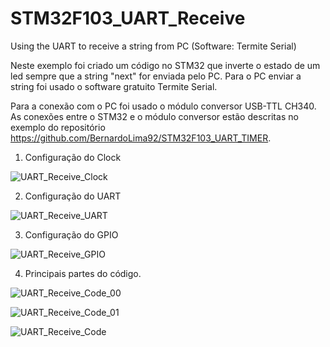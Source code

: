 # STM32F103_UART_Receive
Using the UART to receive a string from PC (Software: Termite Serial)

Neste exemplo foi criado um código no STM32 que inverte o estado de um led sempre que a string "next" for enviada pelo PC.
Para o PC enviar a string foi usado o software gratuito Termite Serial.

Para a conexão com o PC foi usado o módulo conversor USB-TTL CH340. As conexões entre o STM32 e o módulo conversor estão descritas no
exemplo do repositório https://github.com/BernardoLima92/STM32F103_UART_TIMER.

1. Configuração do Clock

![UART_Receive_Clock](https://user-images.githubusercontent.com/114233216/194179061-ef1d9092-edf9-4f3f-acb2-c1963d6c76da.png)

2. Configuração do UART

![UART_Receive_UART](https://user-images.githubusercontent.com/114233216/194179092-d50ae3aa-4e34-4a14-85aa-e143d1a917be.png)

3. Configuração do GPIO

![UART_Receive_GPIO](https://user-images.githubusercontent.com/114233216/194179105-5a1f4641-de68-4c4d-bff7-98f86f6e50e4.png)


4. Principais partes do código.

![UART_Receive_Code_00](https://user-images.githubusercontent.com/114233216/194179133-c3261943-c580-462c-99f0-a01b8e66181d.png)

![UART_Receive_Code_01](https://user-images.githubusercontent.com/114233216/194179156-97deb569-73ef-4a8e-bce2-51855cce4b9a.png)

![UART_Receive_Code](https://user-images.githubusercontent.com/114233216/194179164-7635b2be-dacb-4eb2-ac2a-0751536eef5a.png)



